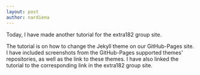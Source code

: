 ```yaml
---
layout: post
author: nardiena
---
```


Today, I have made another tutorial for the extra182 group site.

The tutorial is on how to change the Jekyll theme on our GitHub-Pages site. I have included screenshots from the GitHub-Pages supported themes' repositories, as well as the link to these themes. I have also linked the tutorial to the corresponding link in the extra182 group site.
